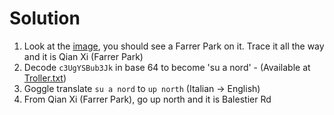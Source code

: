 # Solution
1. Look at the [image](./dist/Find_me.jfif), you should see a Farrer Park on it. Trace it all the way and it is Qian Xi (Farrer Park)
2. Decode `c3UgYSBub3Jk` in base 64 to become 'su a nord' - (Available at [Troller.txt](./dist/Troller.txt))
3. Goggle translate `su a nord` to `up north` (Italian -> English)
4. From Qian Xi (Farrer Park), go up north and it is Balestier Rd